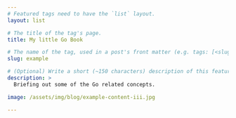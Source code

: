 ```yaml
---
# Featured tags need to have the `list` layout.
layout: list

# The title of the tag's page.
title: My little Go Book

# The name of the tag, used in a post's front matter (e.g. tags: [<slug>]).
slug: example

# (Optional) Write a short (~150 characters) description of this featured tag.
description: >
  Briefing out some of the Go related concepts.

image: /assets/img/blog/example-content-iii.jpg

---
```

